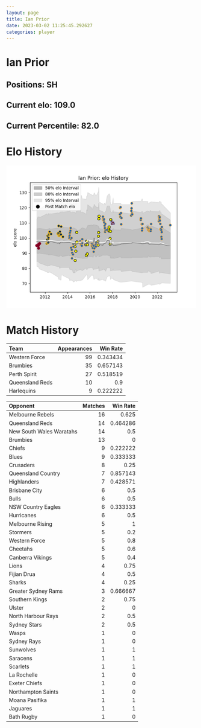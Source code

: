 ```yaml
---  
layout: page  
title: Ian Prior  
date: 2023-03-02 11:25:45.292627  
categories: player  
---
```

# Ian Prior

## Positions: SH

## Current elo: 109.0

## Current Percentile: 82.0

# Elo History


![elo history](history_IanPrior.png)
# Match History


| Team            |   Appearances |   Win Rate |
|:----------------|--------------:|-----------:|
| Western Force   |            99 |   0.343434 |
| Brumbies        |            35 |   0.657143 |
| Perth Spirit    |            27 |   0.518519 |
| Queensland Reds |            10 |   0.9      |
| Harlequins      |             9 |   0.222222 |

| Opponent                 |   Matches |   Win Rate |
|:-------------------------|----------:|-----------:|
| Melbourne Rebels         |        16 |   0.625    |
| Queensland Reds          |        14 |   0.464286 |
| New South Wales Waratahs |        14 |   0.5      |
| Brumbies                 |        13 |   0        |
| Chiefs                   |         9 |   0.222222 |
| Blues                    |         9 |   0.333333 |
| Crusaders                |         8 |   0.25     |
| Queensland Country       |         7 |   0.857143 |
| Highlanders              |         7 |   0.428571 |
| Brisbane City            |         6 |   0.5      |
| Bulls                    |         6 |   0.5      |
| NSW Country Eagles       |         6 |   0.333333 |
| Hurricanes               |         6 |   0.5      |
| Melbourne Rising         |         5 |   1        |
| Stormers                 |         5 |   0.2      |
| Western Force            |         5 |   0.8      |
| Cheetahs                 |         5 |   0.6      |
| Canberra Vikings         |         5 |   0.4      |
| Lions                    |         4 |   0.75     |
| Fijian Drua              |         4 |   0.5      |
| Sharks                   |         4 |   0.25     |
| Greater Sydney Rams      |         3 |   0.666667 |
| Southern Kings           |         2 |   0.75     |
| Ulster                   |         2 |   0        |
| North Harbour Rays       |         2 |   0.5      |
| Sydney Stars             |         2 |   0.5      |
| Wasps                    |         1 |   0        |
| Sydney Rays              |         1 |   0        |
| Sunwolves                |         1 |   1        |
| Saracens                 |         1 |   1        |
| Scarlets                 |         1 |   1        |
| La Rochelle              |         1 |   0        |
| Exeter Chiefs            |         1 |   0        |
| Northampton Saints       |         1 |   0        |
| Moana Pasifika           |         1 |   1        |
| Jaguares                 |         1 |   1        |
| Bath Rugby               |         1 |   0        |